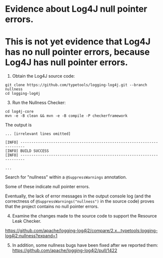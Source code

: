 # Evidence about Log4J null pointer errors.
# This is not yet evidence that Log4J has no null pointer errors, because Log4J has null pointer errors.

1. Obtain the Log4J source code:

```
git clone https://github.com/typetools/logging-log4j.git --branch nullness
cd logging-log4j
```

3. Run the Nullness Checker:

```
cd log4j-core
mvn -e -B clean && mvn -e -B compile -P checkerframework
```


The output is

```
... [irrelevant lines omitted]

[INFO] ------------------------------------------------------------------------
[INFO] BUILD SUCCESS
[INFO] ------------------------------------------------------------------------

...
```

Search for "nullness" within a `@SuppressWarnings` annotation.

Some of these indicate null pointer errors.

Eventually, the lack of error messages in the output console log (and the correctness of `@SuppressWarnings("nullness")` in the source code) proves that the project contains no null pointer errors.

4. Examine the changes made to the source code to support the Resource Leak Checker.

https://github.com/apache/logging-log4j2/compare/2.x...typetools:logging-log4j2:nullness?expand=1

5. In addition, some nullness bugs have been fixed after we reported them:
https://github.com/apache/logging-log4j2/pull/1422

